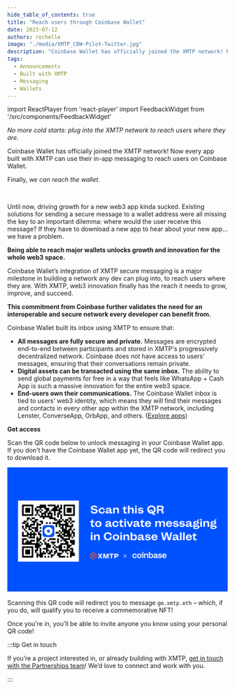 ```yaml
---
hide_table_of_contents: true
title: "Reach users through Coinbase Wallet"
date: 2023-07-12
authors: rochelle
image: "./media/XMTP_CBW-Pilot-Twitter.jpg"
description: "Coinbase Wallet has officially joined the XMTP network! Now every app built with XMTP can use their in-app messaging to reach users on Coinbase Wallet."
tags:
  - Announcements
  - Built with XMTP
  - Messaging
  - Wallets
---
```


import ReactPlayer from 'react-player'
import FeedbackWidget from '/src/components/FeedbackWidget'

*No more cold starts: plug into the XMTP network to reach users where they are.*

Coinbase Wallet has officially joined the XMTP network! Now every app built with XMTP can use their in-app messaging to reach users on Coinbase Wallet.

Finally, *we can reach the wallet*.

<ReactPlayer width="100%" controls url='/img/cbw-messaging-final.mp4' muted playing="true" />

<br/>

<!--truncate-->

Until now, driving growth for a new web3 app kinda sucked. Existing solutions for sending a secure message to a wallet address were all missing the key to an important dilemma: where would the user receive this message? If they have to download a new app to hear about your new app… we have a problem.

**Being able to reach major wallets unlocks growth and innovation for the whole web3 space.**

Coinbase Wallet’s integration of XMTP secure messaging is a major milestone in building a network any dev can plug into, to reach users where they are. With XMTP, web3 innovation finally has the reach it needs to grow, improve, and succeed.

**This commitment from Coinbase further validates the need for an interoperable and secure network every developer can benefit from.**

Coinbase Wallet built its inbox using XMTP to ensure that:

- **All messages are fully secure and private.** Messages are encrypted end-to-end between participants and stored in XMTP's progressively decentralized network. Coinbase does not have access to users’ messages, ensuring that their conversations remain private.
- **Digital assets can be transacted using the same inbox.** The ability to send global payments for free in a way that feels like WhatsApp + Cash App is such a massive innovation for the entire web3 space.
- **End-users own their communications.** The Coinbase Wallet inbox is tied to users’ web3 identity, which means they will find their messages and contacts in every other app within the XMTP network, including Lenster, ConverseApp, OrbApp, and others. ([Explore apps](https://xmtp.org/built-with-xmtp))

**Get access**

Scan the QR code below to unlock messaging in your Coinbase Wallet app. If you don't have the Coinbase Wallet app yet, the QR code will redirect you to download it.

![Reach users through Coinbase Wallet and XMTP](./media/XMTP_CBW-Pilot-Blog_QR.jpeg)

Scanning this QR code will redirect you to message `gm.xmtp.eth` – which, if you do, will qualify you to receive a commemorative NFT!

Once you're in, you'll be able to invite anyone you know using your personal QR code!

:::tip Get in touch

If you’re a project interested in, or already building with XMTP, [get in touch with the Partnerships team](https://docs.google.com/forms/d/e/1FAIpQLSeQWPBt7cgngVJi2UQJIMNqXEPtP38ghjisuX4_yHWBmcr36A/viewform)! We’d love to connect and work with you.

:::

<br/>
<FeedbackWidget />
